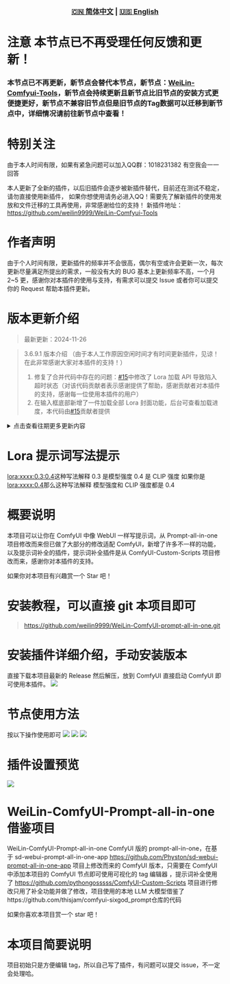 <div align="center">
  
### [🇨🇳 简体中文](README.md) | [🇺🇸 English](README_EN.md)

</div>

# 注意 本节点已不再受理任何反馈和更新！
### 本节点已不再更新，新节点会替代本节点，新节点：[WeiLin-Comfyui-Tools](https://github.com/weilin9999/WeiLin-Comfyui-Tools)，新节点会持续更新且新节点比旧节点的安装方式更便捷更好，新节点不兼容旧节点但是旧节点的Tag数据可以迁移到新节点中，详细情况请前往新节点中查看！


# 特别关注
由于本人时间有限，如果有紧急问题可以加入QQ群：1018231382
有空我会一一回答

本人更新了全新的插件，以后旧插件会逐步被新插件替代，目前还在测试不稳定，请勿直接使用新插件，
如果你想使用请务必进入QQ！需要先了解新插件的使用发放和文件迁移的工具再使用，非常感谢给位的支持！
新插件地址：https://github.com/weilin9999/WeiLin-Comfyui-Tools

# 作者声明

由于个人时间有限，更新插件的频率并不会很高，偶尔有空或许会更新一次，每次更新尽量满足所提出的需求，一般没有大的 BUG 基本上更新频率不高，一个月 2~5 更，感谢你对本插件的使用与支持，有需求可以提交 Issue 或者你可以提交你的 Request 帮助本插件更新。

# 版本更新介绍

> 最新更新：2024-11-26

> 3.6.9.1 版本介绍 （由于本人工作原因空闲时间才有时间更新插件，见谅！在此非常感谢大家对本插件的支持！）
>
> 1. 修复了合并代码中存在的问题：[#15](https://github.com/weilin9999/WeiLin-ComfyUI-prompt-all-in-one/pull/15)中修改了 Lora 加载 API 导致陷入超时状态（对该代码贡献者表示感谢提供了帮助，感谢贡献者对本插件的支持，感谢每一位使用本插件的用户）
> 2. 在输入框底部新增了一件加载全部 Lora 封面功能，后台可查看加载进度，本代码由[#15](https://github.com/weilin9999/WeiLin-ComfyUI-prompt-all-in-one/pull/15)贡献者提供

<details>
<summary>点击查看往期更多更新内容</summary>

> 3.6.9 版本介绍
>
> 1. 修复了已知 BUG：API 设置中的离线翻译模型翻译问题，已修复

> 3.6.8 版本介绍
>
> 1. 新增-全局快捷键（在 ComfyUI 设置中配置 默认为 CTRL+ALT+W 呼唤出全局编辑器）
> 2. 新增-悬浮球隐藏设置
> 3. 修改-设置界面优化适配了新版本的 ComfyUI 的新 UI

> 3.6.5 版本介绍 （需要备份再更新！！！本次更新会移除一些文件，所以你需要备份！）
>
> 1. 修复了 Issue：lora 的信息备注太长 ui 会被拉长看不到右边内容 √
> 2. 修复了 Issue：翻译设置里的 tagcomplete 无法使用，右上角弹出红字，csv 文件是没问题的，在 webui 的时候可以用 √
> 3. 修复了 Issue：AttributeError: module 'ctypes' has no attribute 'windll'（Linux 下语言判断） √
> 4. 修复了功能：更新不会再覆盖添加过的 Tag 信息 √
> 5. 新增了功能：快捷呼出全局窗口
> 6. 新增了功能：全局粘贴板预览

> 3.6.1 版本介绍
>
> 1. 修复了已知 BUG
> 2. 新增-全局模式中可以开启粘贴板模式，此模式下可以点击节点中任意的输入框即可弹出全局模式粘贴板，点击对应的提示词即可替换对的输入框所有文本
> 3. 修复-String 返回字符串的问题

> 3.5.0 版本介绍
>
> 0. 由于之前仓库上传了一些非常大的文件，2024-8-16 仓库进行了清空所以之前的仓库版本都删除了这是为了减小仓库大小
> 1. 修复了已知 BUG
> 2. 修改-恢复了以前旧版本的功能，支持了更多的节点搭配
> 3. 新增-增加了本地 LLM 模型使用，可以帮你续写提示词
> 4. LLM 本地模型（qwen1_5-4b-chat-q2_k.gguf）下载链接：
>    我用夸克网盘分享了「models.zip」，点击链接即可保存。打开「夸克 APP」，无需下载在线播放视频，畅享原画 5 倍速，支持电视投屏。
>    链接：https://pan.quark.cn/s/280a9ff518e3
>    提取码：qFC1

> 3.0.0 版本介绍
>
> 1. 修复了已知 BUG
> 2. 新增-Tag 添加、删除、修改 功能
> 3. 新增-开启窗口模式可以随意拖动窗口右小角可以调节窗口大小方便在 ComfyUI 中使用
> 4. 新增-Lora 查看器，在 Lora 卡片中右上角有个提示按钮点击即可查看 Lora 信息且可以同步 C 站和设置 Lora 封面的功能
> 5. 新增-Lora 的提示词有专属适配 ComfyUI 的模型强度和 CLIP 强度的调节器

> 2.4.0 版本介绍</br>1. 修复了提示词补全的 BUG</br>2. 仅中文新增了 NSFW 提示词库</br>3. 新增了 Lora 提示词自动加载，只需要在 PromptUI 添加 Lora 即可与 WebUI 提示词写法一样</br>4. 在 ComfyUI 设置里面可以修改 PromptUI 的关闭按钮切换到右边

> 2.3.0 版本介绍</br>1. 新增了提示词补全功能

> 2.2.0 版本介绍 </br>1. 修复了已知 BUG</br>2. 更新了新的功能：全局提示词 UI、放大窗口功能

</details>

# Lora 提示词写法提示

<lora:xxxx:0.3:0.4>这种写法解释 0.3 是模型强度 0.4 是 CLIP 强度
如果你是<lora:xxxx:0.4>那么这种写法解释 模型强度和 CLIP 强度都是 0.4

# 概要说明

本项目可以让你在 ComfyUI 中像 WebUI 一样写提示词，从 Prompt-all-in-one 项目修改而来但已做了大部分的修改适配 ComfyUI，新增了许多不一样的功能，以及提示词补全的插件，提示词补全插件是从 ComfyUI-Custom-Scripts 项目修改而来，感谢你对本插件的支持。

如果你对本项目有兴趣赏一个 Star 吧！

# 安装教程，可以直接 git 本项目即可

> https://github.com/weilin9999/WeiLin-ComfyUI-prompt-all-in-one.git

# 安装插件详细介绍，手动安装版本

直接下载本项目最新的 Release 然后解压，放到 ComfyUI 直接启动 ComfyUI 即可使用本插件。
![](https://github.com/weilin9999/WeiLin-ComfyUI-prompt-all-in-one/blob/master/step/1.png)

# 节点使用方法

按以下操作使用即可
![](https://github.com/weilin9999/WeiLin-ComfyUI-prompt-all-in-one/blob/master/step/2.png)
![](https://github.com/weilin9999/WeiLin-ComfyUI-prompt-all-in-one/blob/master/step/3.png)
![](https://github.com/weilin9999/WeiLin-ComfyUI-prompt-all-in-one/blob/master/step/4.png)

# 插件设置预览

![](https://github.com/weilin9999/WeiLin-ComfyUI-prompt-all-in-one/blob/master/step/5.png)

# WeiLin-ComfyUI-Prompt-all-in-one 借鉴项目

WeiLin-ComfyUI-Prompt-all-in-one ComfyUI 版的 prompt-all-in-one，在基于 sd-webui-prompt-all-in-one-app https://github.com/Physton/sd-webui-prompt-all-in-one-app 项目上修改而来的 ComfyUI 版本，只需要在 ComfyUI 中添加本项目的 ComfyUI 节点即可使用可视化的 tag 编辑器 ，提示词补全使用了 https://github.com/pythongosssss/ComfyUI-Custom-Scripts 项目进行修改只用了补全功能并做了修改，项目使用的本地 LLM 大模型借鉴了https://github.com/thisjam/comfyui-sixgod_prompt仓库的代码

如果你喜欢本项目赏一个 star 吧！

# 本项目简要说明

项目初始只是方便编辑 tag，所以自己写了插件，有问题可以提交 issue，不一定会处理哈。
